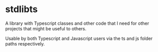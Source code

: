 # stdlibts
A library with Typescript classes and other code that I need for other projects that might be useful to others.

Usable by both Typescript and Javascript users via the ts and js folder paths respectively.
